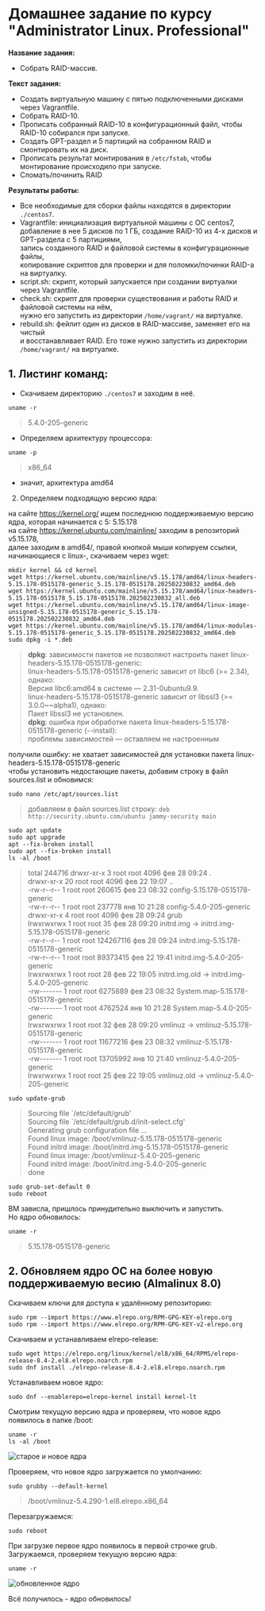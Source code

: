 # Домашнее задание по курсу "Administrator Linux. Professional"

**Название задания:** 

  - Собрать RAID-массив. 

**Текст задания:** 

  - Создать виртуальную машину с пятью подключенными дисками через Vagrantfile. 
  - Собрать RAID-10.
  - Прописать собранный RAID-10 в конфигурационный файл, чтобы RAID-10 собирался при запуске.
  - Создать GPT-раздел и 5 партиций на собранном RAID и смонтировать их на диск.
  - Прописать результат монтирования в ```/etc/fstab```, чтобы монтирование происходило при запуске.
  - Сломать/починить RAID

**Результаты работы:** 

  - Все необходимые для сборки файлы находятся в директории ```./centos7```. 
  - Vagrantfile: инициализация виртуальной машины с ОС centos7, \
    добавление в нее 5 дисков по 1 ГБ, создание RAID-10 из 4-х дисков и GPT-раздела с 5 партициями, \
    запись созданного RAID и файловой системы в конфигурационные файлы, \
    копирование скриптов для проверки и для поломки/починки RAID-а на виртуалку.
  - script.sh: скрипт, который запускается при создании виртуалки через Vagrantfile.
  - check.sh: скрипт для проверки существования и работы RAID и файловой системы на нём, \
    нужно его запустить из директории ```/home/vagrant/``` на виртуалке.
  - rebuild.sh: фейлит один из дисков в RAID-массиве, заменяет его на чистый \
    и восстанавливает RAID. Его тоже нужно запустить из директории ```/home/vagrant/``` на виртуалке.

## 1. Листинг команд:
   
 - Скачиваем директорию  ```./centos7``` и заходим в неё.
 
`uname -r` 

>5.4.0-205-generic

 - Определяем архитектуру процессора:

`uname -p` 

>x86_64

 - значит, архитектура amd64

2.  Определяем подходящую версию ядра:

на сайте https://kernel.org/ ищем последнюю поддерживаемую версию ядра, которая начинается с 5: 5.15.178 \
на сайте https://kernel.ubuntu.com/mainline/ заходим в репозиторий v5.15.178, \
далее заходим в amd64/, правой кнопкой мыши копируем ссылки, начинающиеся с linux-, скачиваем через wget: 

```
mkdir kernel && cd kernel    
wget https://kernel.ubuntu.com/mainline/v5.15.178/amd64/linux-headers-5.15.178-0515178-generic_5.15.178-0515178.202502230832_amd64.deb
wget https://kernel.ubuntu.com/mainline/v5.15.178/amd64/linux-headers-5.15.178-0515178_5.15.178-0515178.202502230832_all.deb
wget https://kernel.ubuntu.com/mainline/v5.15.178/amd64/linux-image-unsigned-5.15.178-0515178-generic_5.15.178-0515178.202502230832_amd64.deb
wget https://kernel.ubuntu.com/mainline/v5.15.178/amd64/linux-modules-5.15.178-0515178-generic_5.15.178-0515178.202502230832_amd64.deb
sudo dpkg -i *.deb
```
>**dpkg**: зависимости пакетов не позволяют настроить пакет linux-headers-5.15.178-0515178-generic: \
>linux-headers-5.15.178-0515178-generic зависит от libc6 (>= 2.34), однако: \
> Версия libc6:amd64 в системе — 2.31-0ubuntu9.9. \
> linux-headers-5.15.178-0515178-generic зависит от libssl3 (>= 3.0.0~~alpha1), однако: \
> Пакет libssl3 не установлен. \
> **dpkg**: ошибка при обработке пакета linux-headers-5.15.178-0515178-generic (--install): \
> проблемы зависимостей — оставляем не настроенным 

получили ошибку: не хватает зависимостей для установки пакета linux-headers-5.15.178-0515178-generic \
чтобы установить недостающие пакеты, добавим строку в файл sources.list и обновимся:

`sudo nano /etc/apt/sources.list`

> добавляем в файл sources.list строку: ```deb http://security.ubuntu.com/ubuntu jammy-security main``` 

```
sudo apt update
sudo apt upgrade 
apt --fix-broken install 
sudo apt --fix-broken install 
ls -al /boot 
```

> total 244716
> drwxr-xr-x  3 root root      4096 фев 28 09:24 . \
> drwxr-xr-x 20 root root      4096 фев 22 19:07 .. \
> -rw-r--r--  1 root root    260615 фев 23 08:32 config-5.15.178-0515178-generic \
> -rw-r--r--  1 root root    237778 янв 10 21:28 config-5.4.0-205-generic \
> drwxr-xr-x  4 root root      4096 фев 28 09:24 grub \
> lrwxrwxrwx  1 root root        35 фев 28 09:20 initrd.img -> initrd.img-5.15.178-0515178-generic \
> -rw-r--r--  1 root root 124267116 фев 28 09:24 initrd.img-5.15.178-0515178-generic \
> -rw-r--r--  1 root root  89373415 фев 22 19:41 initrd.img-5.4.0-205-generic \
> lrwxrwxrwx  1 root root        28 фев 22 19:05 initrd.img.old -> initrd.img-5.4.0-205-generic \
> -rw-------  1 root root   6275889 фев 23 08:32 System.map-5.15.178-0515178-generic \
> -rw-------  1 root root   4762524 янв 10 21:28 System.map-5.4.0-205-generic \
> lrwxrwxrwx  1 root root        32 фев 28 09:20 vmlinuz -> vmlinuz-5.15.178-0515178-generic \
> -rw-------  1 root root  11677216 фев 23 08:32 vmlinuz-5.15.178-0515178-generic \
> -rw-------  1 root root  13705992 янв 10 21:40 vmlinuz-5.4.0-205-generic \
> lrwxrwxrwx  1 root root        25 фев 22 19:05 vmlinuz.old -> vmlinuz-5.4.0-205-generic

`sudo update-grub`

> Sourcing file \`/etc/default/grub\' \
> Sourcing file \`/etc/default/grub.d/init-select.cfg\' \
> Generating grub configuration file ... \
> Found linux image: /boot/vmlinuz-5.15.178-0515178-generic \
> Found initrd image: /boot/initrd.img-5.15.178-0515178-generic \
> Found linux image: /boot/vmlinuz-5.4.0-205-generic \
> Found initrd image: /boot/initrd.img-5.4.0-205-generic \
> done

`sudo grub-set-default 0`   
`sudo reboot`

ВМ зависла, пришлось принудительно выключить и запустить. \
Но ядро обновилось:

`uname -r`

> 5.15.178-0515178-generic

## 2. Обновляем ядро OC на более новую поддерживаемую весию (Almalinux 8.0)

Скачиваем ключи для доступа к удалённому репозиторию:

```
sudo rpm --import https://www.elrepo.org/RPM-GPG-KEY-elrepo.org
sudo rpm --import https://www.elrepo.org/RPM-GPG-KEY-v2-elrepo.org
```

Скачиваем и устанавливаем elrepo-release:

```
sudo wget https://elrepo.org/linux/kernel/el8/x86_64/RPMS/elrepo-release-8.4-2.el8.elrepo.noarch.rpm
sudo dnf install ./elrepo-release-8.4-2.el8.elrepo.noarch.rpm
```

Устанавливаем новое ядро:

`sudo dnf --enablerepo=elrepo-kernel install kernel-lt`

Смотрим текущую версию ядра и проверяем, что новое ядро появилось в папке /boot:

```
uname -r
ls -al /boot
```

![старое и новое ядра](./hw1.pic/new-kernel-list.png)

Проверяем, что новое ядро загружается по умолчанию:

`sudo grubby --default-kernel`

>  /boot/vmlinuz-5.4.290-1.el8.elrepo.x86_64

Перезагружаемся:

`sudo reboot`

При загрузке первое ядро появилось в первой строчке grub. \
Загружаемся, проверяем текущую версию ядра: 
 
`uname -r`

![обновленное ядро](./hw1.pic/result-rpm-kernel.png)

Всё получилось - ядро обновилось!
